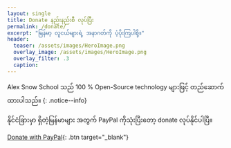 ```yaml
---
layout: single
title: Donate နည်းနည်းစီ လုပ်ပြီး
permalink: /donate/
excerpt: "မြန်မာ့ လူငယ်များရဲ့ အနာဂတ်ကို ပံ့ပိုးကြပါစို့။"
header:
  teaser: /assets/images/HeroImage.png
  overlay_image: /assets/images/HeroImage.png
  overlay_filter: .3
  caption:
---
```


Alex Snow School သည် 100 % Open-Source technology များဖြင့် တည်ဆောက်ထားပါသည်။
{: .notice--info}

နိုင်ငံခြားမှာ ရှိတဲ့မြန်မာများ အတွက် PayPal ကိုသုံးပြီးတော့ donate လုပ်နိုင်ပါပြီ။

[Donate with PayPal](https://www.paypal.com/paypalme/alexsnow348){: .btn target="_blank"}
<i class='fas fa-chevron-circle-right'></i>
